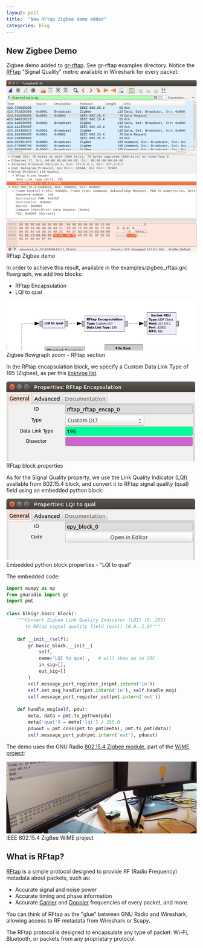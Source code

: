 ```yaml
---
layout: post
title:  "New RFtap Zigbee demo added"
categories: blog
---
```


## New Zigbee Demo

Zigbee demo added to [gr-rftap](https://github.com/rftap/gr-rftap). See gr-rftap examples directory. Notice the [RFtap](/) "Signal Quality" metric available in Wireshark for every packet:

<div class="imgcap">
<img src="/assets/zigbee/zigbee_rftap_wireshark.png">
<div class="thecap">RFtap Zigbee demo</div>
</div>

In order to achieve this result, available in the examples/zigbee_rftap.grc flowgraph, we add two blocks:

* RFtap Encapsulation
* LQI to qual

<div class="imgcap">
<img src="/assets/zigbee/zigbee_rftap_flowgraph.png">
<div class="thecap">Zigbee flowgraph zoom - RFtap section</div>
</div>

In the RFtap encapsulation block, we specify a Custom Data Link Type of 195 (Zigbee), as per this [linktype list](http://www.tcpdump.org/linktypes.html).

<div class="imgcap">
<img src="/assets/zigbee/rftap_block.png">
<div class="thecap">RFtap block properties</div>
</div>

As for the Signal Quality property, we use the Link Quality Indicator (LQI) available from 802.15.4 block, and convert it to RFtap signal quality (qual) field using an embedded python block:

<div class="imgcap">
<img src="/assets/zigbee/lqi_block.png">
<div class="thecap">Embedded python block properties - "LQI to qual"</div>
</div>

The embedded code:

```python
import numpy as np
from gnuradio import gr
import pmt

class blk(gr.basic_block):
    """Convert Zigbee Link Quality Indicator (LQI) (0..255) 
       to RFtap signal quality field (qual) (0.0..1.0)"""

    def __init__(self):
        gr.basic_block.__init__(
            self,
            name='LQI to qual',   # will show up in GRC
            in_sig=[],
            out_sig=[]
        )
        self.message_port_register_in(pmt.intern('in'))
        self.set_msg_handler(pmt.intern('in'), self.handle_msg)
        self.message_port_register_out(pmt.intern('out'))

    def handle_msg(self, pdu):
        meta, data = pmt.to_python(pdu)
        meta['qual'] = meta['lqi'] / 255.0
        pduout = pmt.cons(pmt.to_pmt(meta), pmt.to_pmt(data))
        self.message_port_pub(pmt.intern('out'), pduout)
```

The demo uses the GNU Radio [802.15.4 Zigbee module](https://www.wime-project.net/features/#zigbee), part of the [WiME project](https://www.wime-project.net/):

<div class="imgcap">
<img src="/assets/zigbee/zigbee_rx_wime.png">
<div class="thecap">IEEE 802.15.4 ZigBee WiME project</div>
</div>

## What is RFtap?

[RFtap](/) is a simple protocol designed to provide RF (Radio Frequency) metadata about packets, such as:

* Accurate signal and noise power
* Accurate timing and phase information
* Accurate [Carrier](https://en.wikipedia.org/wiki/Carrier_frequency) and [Doppler](https://en.wikipedia.org/wiki/Doppler_effect) frequencies of every packet, and more.

You can think of RFtap as the "glue" between GNU Radio and Wireshark, allowing access to RF metadata from Wireshark or Scapy.

The RFtap protocol is designed to encapsulate any type of packet: Wi-Fi, Bluetooth, or packets from any proprietary protocol.

